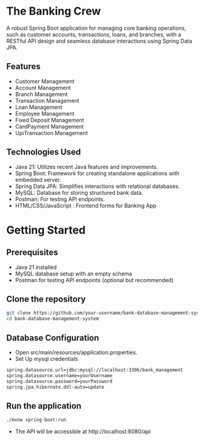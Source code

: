 # The Banking Crew

A robust Spring Boot application for managing core banking operations, such as customer accounts, transactions, loans, and branches, with a RESTful API design and seamless database interactions using Spring Data JPA.




## Features

- Customer Management
- Account Management
- Branch Management
- Transaction Management
- Loan Management
- Employee Management
- Fixed Deposit Management
- CardPayment Management
- UpiTransaction Management

## Technologies Used

- Java 21: Utilizes recent Java features and improvements.
- Spring Boot: Framework for creating standalone applications with embedded server.
- Spring Data JPA: Simplifies interactions with relational databases.
- MySQL: Database for storing structured bank data.
- Postman: For testing API endpoints.
- HTML/CSS/JavaScript : Frontend forms for Banking App

# Getting Started
## Prerequisites
- Java 21 installed
- MySQL database setup with an empty schema
- Postman for testing API endpoints (optional but recommended)


## Clone the repository


```bash
git clone https://github.com/your-username/bank-database-management-system.git
cd bank-database-management-system
```
## Database Configuration
- Open src/main/resources/application.properties.
- Set Up mysql credentials
```bash 
spring.datasource.url=jdbc:mysql://localhost:3306/bank_management
spring.datasource.username=yourUsername
spring.datasource.password=yourPassword
spring.jpa.hibernate.ddl-auto=update
```
## Run the application
```bash
./mvnw spring-boot:run
```
- The API will be accessible at http://localhost:8080/api


